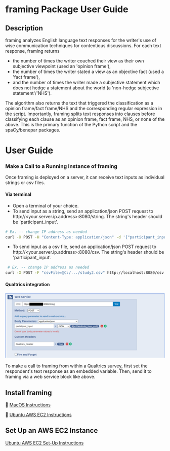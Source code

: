 # framing Package User Guide
## Description
framing analyzes English language text responses for the writer's use of wise communication techniques for contentious discussions.
For each text response, framing returns 

 - the number of times the writer couched their view as their own subjective viewpoint (used an 'opinion frame'),
 - the number of times the writer stated a view as an objective fact (used a 'fact frame'),
 - and the number of times the writer made a subjective statement which does not hedge a statement about the world (a 'non-hedge subjective statement'/'NHS').

The algorithm also returns the text that triggered the classification as a opinion frame/fact frame/NHS and the corresponding regular expression in the script.
Importantly, framing splits text responses into clauses before classifying each clause as an opinion frame, fact frame, NHS, or none of the above. This is the primary function of the Python script and the spaCy/benepar packages.

# User Guide
### Make a Call to a Running Instance of framing 
Once framing is deployed on a server, it can receive text inputs as individual strings or csv files.
#### Via terminal
 - Open a terminal of your choice.
 - To send input as a string, send an application/json POST request to  http://<your.server.ip.address>:8080/string. The string's header should be 'participant_input'.

 ```bash
 # Ex. -- change IP address as needed
 curl -X POST -H "Content-Type: application/json" -d '{"participant_input":"I think this is test 1. This is test 2. I support adding an NHS test."}' http://localhost:8080/string
```

 - To send input as a csv file, send an application/json POST request to  http://<your.server.ip.address>:8080/csv. The string's header should be 'participant_input'.
 
```bash
 # Ex. -- change IP address as needed
curl -X POST -F "csvFile=@C:/.../study2.csv" http://localhost:8080/csv
```

#### Qualtrics integration
![Qualtrics Integration](./readme_files/qualtrics_integration.png)

 To make a call to framing from within a Qualtrics survey, first set the respondent's text response as an embedded variable. Then, send it to framing via a web service block like above.

## Install framing
🍏 [MacOS Instructions](https://github.com/iandavis1937/framing/tree/main/readme_files/install_mac.md)

🐧 [Ubuntu AWS EC2 Instructions](https://github.com/iandavis1937/framing/tree/main/readme_files/install_ec2_ubuntu.md)

## Set Up an AWS EC2 Instance
[Ubuntu AWS EC2 Set-Up Instructions](https://github.com/iandavis1937/framing/tree/main/readme_files/aws.md)

